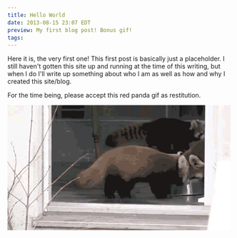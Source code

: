 ```yaml
---
title: Hello World
date: 2013-08-15 23:07 EDT
preview: My first blog post! Bonus gif!
tags:
---
```

Here it is, the very first one! This first post is basically just a placeholder.
I still haven't gotten this site up and running at the time of this writing, but
when I do I'll write up something about who I am as well as how and why I created
this site/blog.

For the time being, please accept this red panda gif as restitution.

![surprised red panda](/blog/2013/08/hello-world/red-panda-surprised.gif "Terrified red panda")
